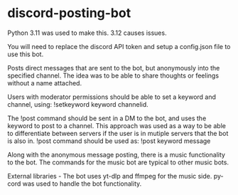 # discord-posting-bot
Python 3.11 was used to make this. 3.12 causes issues.

You will need to replace the discord API token and setup a config.json file to use this bot.

Posts direct messages that are sent to the bot, but anonymously into the specified channel.
The idea was to be able to share thoughts or feelings without a name attached.

Users with moderator permissions should be able to set a keyword and channel, using:
!setkeyword keyword channelid.

The !post command should be sent in a DM to the bot, and uses the keyword to post to a channel.
This approach was used as a way to be able to differentiate between servers if the user is in mutiple servers
that the bot is also in.
!post command should be used as:
!post keyword message

Along with the anonymous message posting, there is a music functionality to the bot.
The commands for the music bot are typical to other music bots.

External libraries -
The bot uses yt-dlp and ffmpeg for the music side.
py-cord was used to handle the bot functionality.
